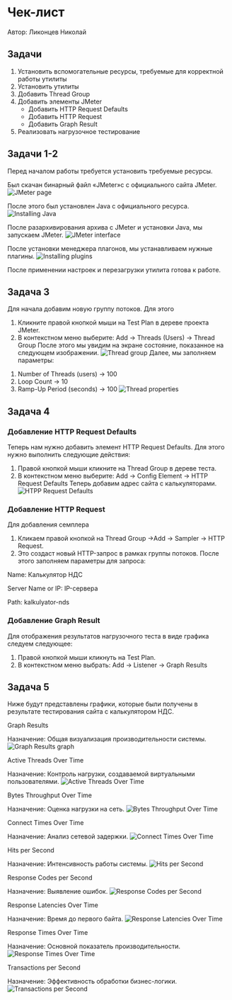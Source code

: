 # Чек-лист


Автор: Ликонцев Николай


## Задачи
1) Установить вспомогательные ресурсы, требуемые для корректной работы утилиты
2) Установить утилиты
3) Добавить Thread Group 
4) Добавить элементы JMeter
    - Добавить HTTP Request Defaults
    - Добавить HTTP Request
    - Добавить Graph Result
5) Реализовать нагрузочное тестирование

## Задачи 1-2
Перед началом работы требуется установить требуемые ресурсы.

Был скачан бинарный файл «JMeter»с с официального сайта JMeter.
![JMeter page](img/jmeter_page.png)
 
После этого был установлен Java с официального ресурса.
![Installing Java](img/installing_java.png)

После разархивирования архива с JMeter и установки Java, мы запускаем JMeter.
![JMeter interface](img/jmeter_interface.png)

После установки менеджера плагонов, мы устанавливаем нужные плагины.
![Installing plugins](img/installing_plugins.png)

После применении настроек и перезагрузки утилита готова к работе.

## Задача 3 
Для начала добавим новую группу потоков. Для этого 
1)	Кликните правой кнопкой мыши на Test Plan в дереве проекта JMeter.
2)	В контекстном меню выберите: Add → Threads (Users) → Thread Group
После этого мы увидим на экране состояние, показанное на следующем изображении.
![Thread group](img/thread_group.png)
Далее, мы заполняем параметры: 
1.	Number of Threads (users) → 100
2.	Loop Count → 10
3.	Ramp-Up Period (seconds) → 100
![Thread properties](img/thread_properties.png)
## Задача 4
### Добавление HTTP Request Defaults
Теперь нам нужно добавить элемент HTTP Request Defaults. Для этого нужно выполнить следующие действия:
1)	Правой кнопкой мыши кликните на Thread Group в дереве теста.
2)	В контекстном меню выберите: Add → Config Element → HTTP Request Defaults
Теперь добавим адрес сайта с калькуляторами.
![HTPP Request Defaults](img/http_request_defaults.png)

### Добавление HTTP Request
Для добавления семплера
1)	Кликаем правой кнопкой на Thread Group →Add → Sampler → HTTP Request.
2)	Это создаст новый HTTP-запрос в рамках группы потоков.
После этого заполняем параметры для запроса:

Name: Калькулятор НДС

Server Name or IP: IP-сервера

Path: kalkulyator-nds

### Добавление Graph Result
Для отображения результатов нагрузочного теста в виде графика следуем следующее:
1.	Правой кнопкой мыши кликнуть на Test Plan.
2.	В контекстном меню выбрать: Add → Listener → Graph Results

 
## Задача 5
Ниже будут представлены графики, которые были получены в результате тестирования сайта с калькулятором НДС.

Graph Results

Назначение: Общая визуализация производительности системы.
![Graph Results graph](img/graph_results_graph.png)


Active Threads Over Time 

Назначение: Контроль нагрузки, создаваемой виртуальными пользователями.
![Active Threads Over Time](img/active_threads_over_time_graph.png)


Bytes Throughput Over Time

Назначение: Оценка нагрузки на сеть.
![Bytes Throughput Over Time](img/bytes_throughput_over_time_graph.png)


Connect Times Over Time

Назначение: Анализ сетевой задержки.
![Connect Times Over Time](image.png)
 

Hits per Second

Назначение: Интенсивность работы системы.
![Hits per Second](img/hits_per_secons_graph.png)


Response Codes per Second 

Назначение: Выявление ошибок.
![Response Codes per Second ](img/response_codes_per_second_graph.png)
 

Response Latencies Over Time

Назначение: Время до первого байта.
![Response Latencies Over Time](img/response_latencies_over_time_graph.png)


Response Times Over Time

Назначение: Основной показатель производительности.
![Response Times Over Time](img/response_times_over_time_graph.png)


Transactions per Second

Назначение: Эффективность обработки бизнес-логики.
![Transactions per Second](img/transactions_per_second_graph.png)


